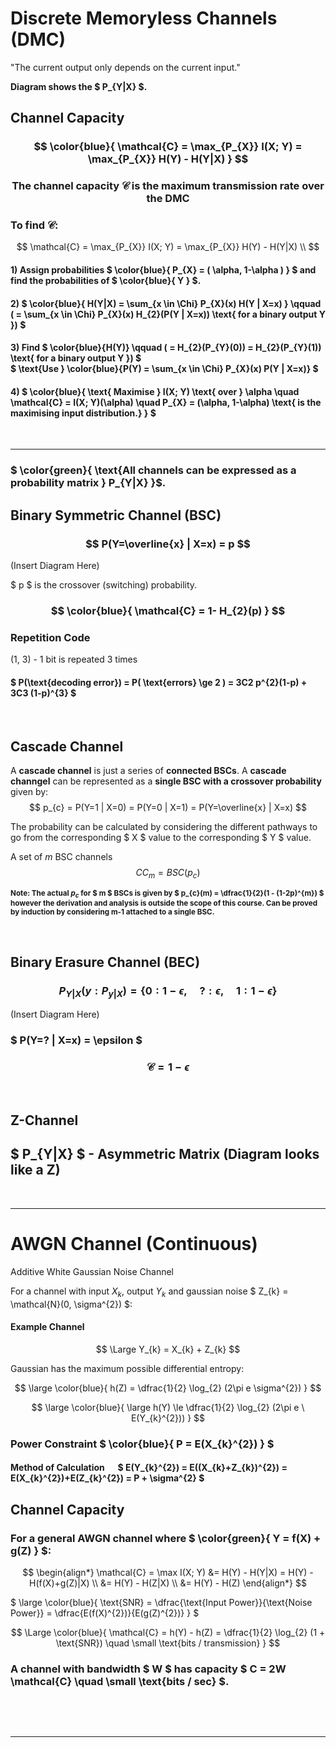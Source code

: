 # Discrete Memoryless Channels (DMC)

"The current output only depends on the current input."

**Diagram shows the $ P_{Y|X} $.**


## Channel Capacity
### $$ \color{blue}{ \mathcal{C} = \max_{P_{X}} I(X; Y) = \max_{P_{X}} H(Y) - H(Y|X) } $$

### $$ \text{The channel capacity } \mathcal{C} \text{ is the maximum transmission rate over the DMC } $$

### To find $\mathcal{C}$:

$$
\mathcal{C} = \max_{P_{X}} I(X; Y) = \max_{P_{X}} H(Y) - H(Y|X) \\
$$

#### 1) Assign probabilities $ \color{blue}{ P_{X} = ( \alpha, 1-\alpha ) } $ and find the probabilities of $ \color{blue}{ Y } $.

#### 2) $ \color{blue}{ H(Y|X) = \sum_{x \in \Chi} P_{X}(x) H(Y | X=x) } \qquad ( = \sum_{x \in \Chi} P_{X}(x) H_{2}(P(Y | X=x)) \text{ for a binary output Y }) $

#### 3) Find $ \color{blue}{H(Y)} \qquad ( = H_{2}(P_{Y}(0)) = H_{2}(P_{Y}(1)) \text{ for a binary output Y }) $ </br> $ \text{Use } \color{blue}{P(Y) = \sum_{x \in \Chi} P_{X}(x) P(Y | X=x)} $

#### 4) $ \color{blue}{ \text{ Maximise } I(X; Y) \text{ over } \alpha \quad \mathcal{C} = I(X; Y)(\alpha) \quad P_{X} = (\alpha, 1-\alpha) \text{ is the maximising input distribution.} } $ 


</br><hr>

### $ \color{green}{ \text{All channels can be expressed as a probability matrix } P_{Y|X} }$.

## Binary Symmetric Channel (BSC)

### $$ P(Y=\overline{x} | X=x) = p $$

(Insert Diagram Here)

$ p $ is the crossover (switching) probability.


### $$ \color{blue}{ \mathcal{C} = 1- H_{2}(p) } $$

### Repetition Code
(1, 3) - 1 bit is repeated 3 times

#### $ P(\text{decoding error}) = P( \text{errors} \ge 2 ) = 3C2 p^{2}(1-p) + 3C3 (1-p)^{3} $


</br>


## Cascade Channel

A **cascade channel** is just a series of **connected BSCs**.
A **cascade channgel** can be represented as a **single BSC with a crossover probability** given by:
$$ p_{c} = P(Y=1 | X=0) = P(Y=0 | X=1) = P(Y=\overline{x} | X=x) $$

The probability can be calculated by considering the different pathways to go from the corresponding $ X $ value to the corresponding $ Y $ value.

A set of $m$ BSC channels $$ CC_{m} = BSC(p_{c}) $$


<small> **Note: The actual $p_{c}$ for $ m $ BSCs is given by $ p_{c}(m) = \dfrac{1}{2}(1 - (1-2p)^{m}) $ however the derivation and analysis is outside the scope of this course. Can be proved by induction by considering m-1 attached to a single BSC.** </small>




</br>

## Binary Erasure Channel (BEC)

### $$ P_{Y|X} (y: P_{y|X}) = \{ 0: 1-\epsilon, \quad ?: \epsilon, \quad 1: 1-\epsilon \} $$

(Insert Diagram Here)

### $ P(Y=? | X=x) = \epsilon $


### $$ \mathcal{C} = 1 - \epsilon $$

</br>


## Z-Channel

## $ P_{Y|X} $ - Asymmetric Matrix (Diagram looks like a Z)



</br><hr>


# AWGN Channel (Continuous)

Additive White Gaussian Noise Channel

For a channel with input $X_{k}$, output $Y_{k}$ and gaussian noise $ Z_{k} = \mathcal{N}(0, \sigma^{2}) $:

#### Example Channel
$$ \Large Y_{k} = X_{k} + Z_{k} $$

Gaussian has the maximum possible differential entropy:

$$ \large \color{blue}{ h(Z) = \dfrac{1}{2} \log_{2} (2\pi e \sigma^{2}) } $$

$$ \large \color{blue}{ \large h(Y) \le \dfrac{1}{2} \log_{2} (2\pi e \ E(Y_{k}^{2})) } $$ 

### Power Constraint $ \color{blue}{ P = E(X_{k}^{2}) } $

#### Method of Calculation &emsp; $ E(Y_{k}^{2}) = E((X_{k}+Z_{k})^{2}) = E(X_{k}^{2})+E(Z_{k}^{2}) = P + \sigma^{2} $

## Channel Capacity

### For a general AWGN channel where $ \color{green}{ Y = f(X) + g(Z) } $:

$$
\begin{align*}
\mathcal{C} = \max I(X; Y) &= H(Y) - H(Y|X) = H(Y) - H(f(X)+g(Z)|X) \\
&= H(Y) - H(Z|X) \\
&= H(Y) - H(Z)
\end{align*}
$$

$ \large \color{blue}{ \text{SNR} = \dfrac{\text{Input Power}}{\text{Noise Power}} = \dfrac{E(f(X)^{2})}{E(g(Z)^{2})} } $
 
$$ \Large \color{blue}{
\mathcal{C} = h(Y) - h(Z) = \dfrac{1}{2} \log_{2} (1 + \text{SNR})
 \quad \small \text{bits / transmission} 
} $$

### A channel with bandwidth $ W $ has capacity $ C = 2W \mathcal{C} \quad \small \text{bits / sec} $.

</br>
 
</br><hr>




